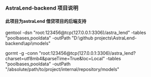 ### AstraLend-backend 项目说明

#### 此项目为astraLend 借贷项目的后端支持


gentool -dsn "root:123456@tcp(127.0.0.1:3306)/astra_lend" -tables "poolbases,pooldata" -outPath "D:\github projects\AstraLend-backend\api\models"

gormt -g -conn "root:123456@tcp(127.0.0.1:3306)/astra_lend?charset=utf8mb4&parseTime=True&loc=Local" -tables "poolbases,pooldata"  -outPath "/absolute/path/to/project/internal/repository/models"
